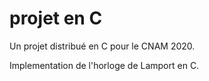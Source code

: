 # projet en C


Un projet distribué en C pour le CNAM 2020.


Implementation de l'horloge de Lamport en C.
